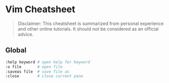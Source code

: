 # Vim Cheatsheet

>Disclaimer: This cheatsheet is summarized from personal experience and other online tutorials. It should not be considered as an official advice.

## Global
```bash
:help keyword # open help for keyword
:o file       # open file
:saveas file  # save file as
:close        # close current pane
```
